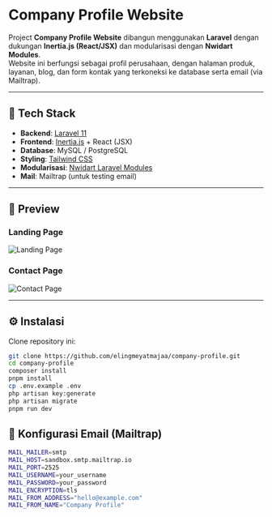 # Company Profile Website

Project **Company Profile Website** dibangun menggunakan **Laravel** dengan dukungan **Inertia.js (React/JSX)** dan modularisasi dengan **Nwidart Modules**.  
Website ini berfungsi sebagai profil perusahaan, dengan halaman produk, layanan, blog, dan form kontak yang terkoneksi ke database serta email (via Mailtrap).

---

## 🚀 Tech Stack
- **Backend**: [Laravel 11](https://laravel.com/)  
- **Frontend**: [Inertia.js](https://inertiajs.com/) + React (JSX)  
- **Database**: MySQL / PostgreSQL  
- **Styling**: [Tailwind CSS](https://tailwindcss.com/)  
- **Modularisasi**: [Nwidart Laravel Modules](https://nwidart.com/laravel-modules)  
- **Mail**: Mailtrap (untuk testing email)  

---

## 📸 Preview

### Landing Page
![Landing Page](./public/screenshots/landing-page.png)

### Contact Page
![Contact Page](./public/screenshots/contact-page.png)

---

## ⚙️ Instalasi

Clone repository ini:
```bash
git clone https://github.com/elingmeyatmajaa/company-profile.git
cd company-profile
composer install
pnpm install
cp .env.example .env
php artisan key:generate
php artisan migrate
pnpm run dev
```

## 📧 Konfigurasi Email (Mailtrap)
```bash
MAIL_MAILER=smtp
MAIL_HOST=sandbox.smtp.mailtrap.io
MAIL_PORT=2525
MAIL_USERNAME=your_username
MAIL_PASSWORD=your_password
MAIL_ENCRYPTION=tls
MAIL_FROM_ADDRESS="hello@example.com"
MAIL_FROM_NAME="Company Profile"
```

